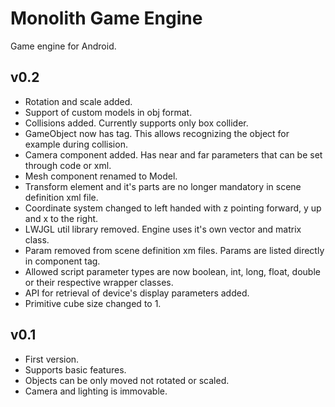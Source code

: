 # Monolith Game Engine
Game engine for Android.

## v0.2
* Rotation and scale added.
* Support of custom models in obj format.
* Collisions added. Currently supports only box collider.
* GameObject now has tag. This allows recognizing the object for example during collision.
* Camera component added. Has near and far parameters that can be set through code or xml.
* Mesh component renamed to Model.
* Transform element and it's parts are no longer mandatory in scene definition xml file.
* Coordinate system changed to left handed with z pointing forward, y up and x to the right.
* LWJGL util library removed. Engine uses it's own vector and matrix class.
* Param removed from scene definition xm files. Params are listed directly in component tag.
* Allowed script parameter types are now boolean, int, long, float, double or their respective wrapper classes.
* API for retrieval of device's display parameters added.
* Primitive cube size changed to 1.

## v0.1
* First version.
* Supports basic features.
* Objects can be only moved not rotated or scaled.
* Camera and lighting is immovable.